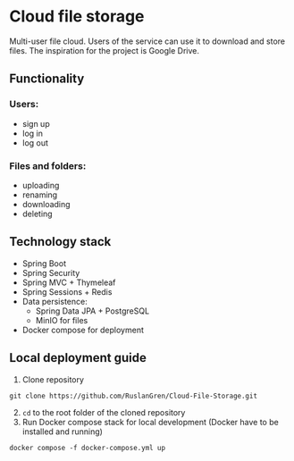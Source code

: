 # Cloud file storage
Multi-user file cloud. Users of the service can use it to download and store files. The inspiration for the project is Google Drive.

## Functionality
### Users:
- sign up
- log in
- log out

### Files and folders:
- uploading
- renaming
- downloading
- deleting

## Technology stack
- Spring Boot
- Spring Security
- Spring MVC + Thymeleaf
- Spring Sessions + Redis
- Data persistence:
  - Spring Data JPA + PostgreSQL
  - MinIO for files
- Docker compose for deployment

## Local deployment guide
1. Clone repository

```shell
git clone https://github.com/RuslanGren/Cloud-File-Storage.git
```

2. `cd` to the root folder of the cloned repository 
3. Run Docker compose stack for local development (Docker have to be installed and running)

```shell
docker compose -f docker-compose.yml up
```
